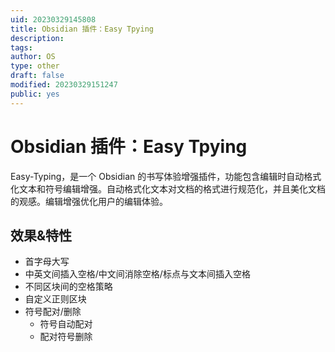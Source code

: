 ```yaml
---
uid: 20230329145808
title: Obsidian 插件：Easy Tpying
description:
tags:
author: OS
type: other
draft: false
modified: 20230329151247
public: yes
---
```


# Obsidian 插件：Easy Tpying

Easy-Typing，是一个 Obsidian 的书写体验增强插件，功能包含编辑时自动格式化文本和符号编辑增强。自动格式化文本对文档的格式进行规范化，并且美化文档的观感。编辑增强优化用户的编辑体验。

## 效果&特性

-   首字母大写
-   中英文间插入空格/中文间消除空格/标点与文本间插入空格
-   不同区块间的空格策略
-   自定义正则区块
-   符号配对/删除
    -   符号自动配对
    -   配对符号删除
